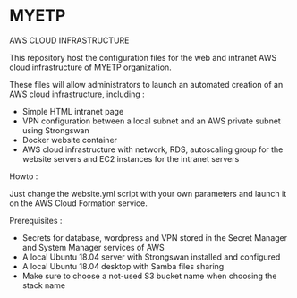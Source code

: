 # MYETP
AWS CLOUD INFRASTRUCTURE

This repository host the configuration files for the web and intranet AWS cloud infrastructure of MYETP organization.

These files will allow administrators to launch an automated creation of an AWS cloud infrastructure, including :

- Simple HTML intranet page
- VPN configuration between a local subnet and an AWS private subnet using Strongswan
- Docker website container
- AWS cloud infrastructure with network, RDS, autoscaling group for the website servers and EC2 instances for the intranet servers

Howto :

Just change the website.yml script with your own parameters and launch it on the AWS Cloud Formation service.

Prerequisites :

- Secrets for database, wordpress and VPN stored in the Secret Manager and System Manager services of AWS
- A local Ubuntu 18.04 server with Strongswan installed and configured
- A local Ubuntu 18.04 desktop with Samba files sharing
- Make sure to choose a not-used S3 bucket name when choosing the stack name
